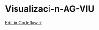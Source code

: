 # Visualizaci-n-AG-VIU

[Edit in Codeflow ⚡️](https://stackblitz.com/~/github.com/raisali/Visualizaci-n-AG-VIU)